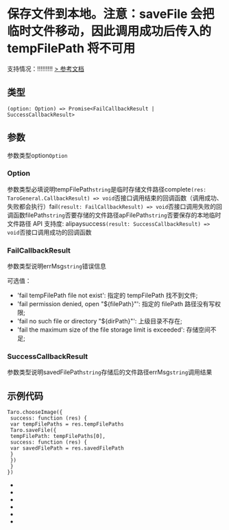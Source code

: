 # 保存文件到本地。**注意：saveFile 会把临时文件移动，因此调用成功后传入的 tempFilePath 将不可用**
支持情况：!!!!!!!!!
[> 参考文档
](https://developers.weixin.qq.com/miniprogram/dev/api/file/wx.saveFile.html)
## 类型[​](saveFile.html#类型)
```tsx
(option: Option) => Promise<FailCallbackResult | SuccessCallbackResult>
```

## 参数[​](saveFile.html#参数)
参数类型option`Option`
### Option[​](saveFile.html#option)
参数类型必填说明tempFilePath`string`是临时存储文件路径complete`(res: TaroGeneral.CallbackResult) => void`否接口调用结束的回调函数（调用成功、失败都会执行）fail`(result: FailCallbackResult) => void`否接口调用失败的回调函数filePath`string`否要存储的文件路径apFilePath`string`否要保存的本地临时文件路径
API 支持度: alipaysuccess`(result: SuccessCallbackResult) => void`否接口调用成功的回调函数
### FailCallbackResult[​](saveFile.html#failcallbackresult)
参数类型说明errMsg`string`错误信息

可选值：
- 'fail tempFilePath file not exist': 指定的 tempFilePath 找不到文件;
- 'fail permission denied, open "${filePath}"': 指定的 filePath 路径没有写权限;
- 'fail no such file or directory "${dirPath}"': 上级目录不存在;
- 'fail the maximum size of the file storage limit is exceeded': 存储空间不足;
### SuccessCallbackResult[​](saveFile.html#successcallbackresult)
参数类型说明savedFilePath`string`存储后的文件路径errMsg`string`调用结果
## 示例代码[​](saveFile.html#示例代码)
```tsx
Taro.chooseImage({
 success: function (res) {
 var tempFilePaths = res.tempFilePaths
 Taro.saveFile({
 tempFilePath: tempFilePaths[0],
 success: function (res) {
 var savedFilePath = res.savedFilePath
 }
 })
 }
})
```

- 
- 

- 
- 
- 

-

